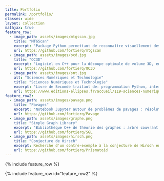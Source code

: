 ```yaml
---
title: Portfolio
permalink: /portfolio/
classes: wide
layout: collection
mathjax: true
feature_row:
  - image_path: assets/images/mtgscan.jpg
    title: "MTGScan"
    excerpt: "Package Python permettant de reconnaître visuellement des cartes à l'aide d'un algorithme de reconnaissance de caractères (OCR) et de traitement de chaînes de caractères (fuzzy string matching)."
    url: https://github.com/fortierq/mtgscan
  - image_path: assets/images/ocd.jpg
    title: "OC3D"
    excerpt: "Logiciel en C++ pour la découpe optimale de volume 3D, en minimisant l'aire de section. Pour cela, on décompose le volume en tétraèdres puis on applique un algorithme min cost - max flow sur le graphe dual."
    url: https://github.com/fortierq/OC3D
  - image_path: assets/images/snt.jpg
    alt: "Sciences Numériques et Technologie"
    title: "Sciences Numériques et Technologie"
    excerpt: "Livre de Seconde traitant de: programmation Python, internet, réseaux sociaux, géolocalisation, photographie numérique..."
    url: https://www.editions-ellipses.fr/accueil/119-sciences-numeriques-et-technologie-seconde-nouveaux-programmes-9782340033658.html
feature_row2:
  - image_path: assets/images/pavage.png
    title: "Pavages"
    excerpt: "Notebook Jupyter autour de problèmes de pavages : résolution par programmation linéaire et petits exercices."
    url: https://github.com/fortierq/Pavage
  - image_path: assets/images/graphe.png
    title: "Simple Graph Library"
    excerpt: "Bibliothèque C++ de théorie des graphes : arbre couvrant minimal, plus court chemin, flot maximum... Utilisation de la programmation orientée objet et de templates."
    url: https://github.com/fortierq/SGL
  - image_path: assets/images/hirsch.png
    title: "Conjecture de Hirsch"
    excerpt: Recherche d'un contre-exemple à la conjecture de Hirsch en utilisant le SMT-solver Z3 en C++. La conjecture de Hirsch affirme que le diamètre d'un polytope de dimension $$d$$ avec $$n$$ faces est inférieur à $$n - d$$.
    url: https://github.com/fortierq/Prismatoid
---
```


{% include feature_row %}

{% include feature_row id="feature_row2" %}
